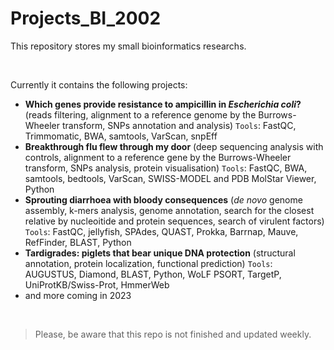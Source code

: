# Projects_BI_2002
This repository stores my small bioinformatics researchs.

<br />

Currently it contains the following projects:
  - **Which genes provide resistance to ampicillin in _Escherichia coli_?** (reads filtering, alignment to a reference genome by the
Burrows-Wheeler transform, SNPs annotation and analysis) `Tools`: FastQC, Trimmomatic, BWA, samtools, VarScan, snpEff
  - **Breakthrough flu flew through my door** (deep sequencing analysis with controls, alignment to a reference gene by the
Burrows-Wheeler transform, SNPs analysis, protein visualisation) `Tools`: FastQC, BWA, samtools, bedtools, VarScan, SWISS-MODEL and PDB MolStar Viewer, Python
  - **Sprouting diarrhoea with bloody consequences** (_de novo_ genome assembly, k-mers analysis, genome annotation, search for the closest relative by nucleoitide and protein sequences, search of virulent factors) `Tools`: FastQC, jellyfish, SPAdes, QUAST, Prokka, Barrnap, Mauve, RefFinder, BLAST, Python
  - **Tardigrades: piglets that bear unique DNA protection** (structural annotation, protein localization, functional prediction) `Tools`: AUGUSTUS, Diamond, BLAST, Python, WoLF PSORT, TargetP, UniProtKB/Swiss-Prot, HmmerWeb
  - and more coming in 2023
  
<br />

> Please, be aware that this repo is not finished and updated weekly.

